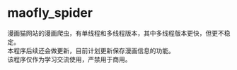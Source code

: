 # maofly_spider  

漫画猫网站的漫画爬虫，有单线程和多线程版本，其中多线程版本更快，但更不稳定。  
本程序后续还会做更新，目前计划更新保存漫画信息的功能。  
该程序仅作为学习交流使用，严禁用于商用。
